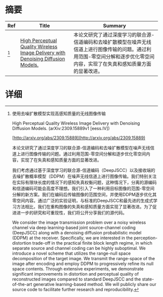 # 摘要

| Ref | Title | Summary |
| --- | --- | --- |
| [^1] | [High Perceptual Quality Wireless Image Delivery with Denoising Diffusion Models.](http://arxiv.org/abs/2309.15889) | 本论文研究了通过深度学习的联合源-信道编码和去噪扩散模型在噪声无线信道上进行图像传输的问题。通过利用范围-零空间分解和逐步优化零空间内容，实现了在失真和感知质量方面的显著改进。 |

# 详细

[^1]: 使用去噪扩散模型实现高感知质量的无线图像传输

    High Perceptual Quality Wireless Image Delivery with Denoising Diffusion Models. (arXiv:2309.15889v1 [eess.IV])

    [http://arxiv.org/abs/2309.15889](http://arxiv.org/abs/2309.15889)

    本论文研究了通过深度学习的联合源-信道编码和去噪扩散模型在噪声无线信道上进行图像传输的问题。通过利用范围-零空间分解和逐步优化零空间内容，实现了在失真和感知质量方面的显著改进。

    

    我们考虑通过基于深度学习的联合源-信道编码（DeepJSCC）以及接收端的去噪扩散概率模型（DDPM）在噪声无线信道上进行图像传输。我们特别关注在实际有限块长度的情况下的感知失真权衡问题，这种情况下，分离的源编码和信道编码可能会高度不理想。我们引入了一种利用目标图像的范围-零空间分解的新方案。我们在编码后传输图像的范围空间，并使用DDPM逐步优化其零空间内容。通过广泛的实验证明，与标准的DeepJSCC和最先进的生成式学习方法相比，我们在重构图像的失真和感知质量方面实现了显著改进。为了促进进一步的研究和可重现性，我们将公开分享我们的源代码。

    We consider the image transmission problem over a noisy wireless channel via deep learning-based joint source-channel coding (DeepJSCC) along with a denoising diffusion probabilistic model (DDPM) at the receiver. Specifically, we are interested in the perception-distortion trade-off in the practical finite block length regime, in which separate source and channel coding can be highly suboptimal. We introduce a novel scheme that utilizes the range-null space decomposition of the target image. We transmit the range-space of the image after encoding and employ DDPM to progressively refine its null space contents. Through extensive experiments, we demonstrate significant improvements in distortion and perceptual quality of reconstructed images compared to standard DeepJSCC and the state-of-the-art generative learning-based method. We will publicly share our source code to facilitate further research and reproducibility.
    

